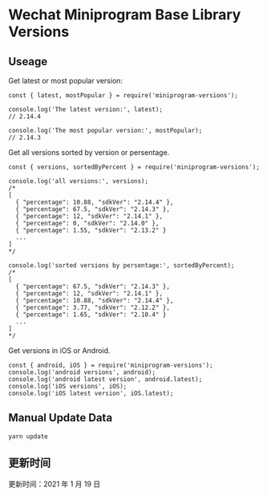 
# Wechat Miniprogram Base Library Versions

## Useage

Get latest or most popular version:

```;
const { latest, mostPopular } = require('miniprogram-versions');

console.log('The latest version:', latest);
// 2.14.4

console.log('The most popular version:', mostPopular);
// 2.14.3

```

Get all versions sorted by version or persentage.

```
const { versions, sortedByPercent } = require('miniprogram-versions');

console.log('all versions:', versions);
/*
[
  { "percentage": 10.88, "sdkVer": "2.14.4" },
  { "percentage": 67.5, "sdkVer": "2.14.3" },
  { "percentage": 12, "sdkVer": "2.14.1" },
  { "percentage": 0, "sdkVer": "2.14.0" },
  { "percentage": 1.55, "sdkVer": "2.13.2" }
  ...
]
*/

console.log('sorted versions by persentage:', sortedByPercent);
/*
[
  { "percentage": 67.5, "sdkVer": "2.14.3" },
  { "percentage": 12, "sdkVer": "2.14.1" },
  { "percentage": 10.88, "sdkVer": "2.14.4" },
  { "percentage": 3.77, "sdkVer": "2.12.2" },
  { "percentage": 1.65, "sdkVer": "2.10.4" }
  ...
]
*/
```

Get versions in iOS or Android.

```
const { android, iOS } = require('miniprogram-versions');
console.log('android versions', android);
console.log('android latest version', android.latest);
console.log('iOS versions', iOS);
console.log('iOS latest version', iOS.latest);
```

## Manual Update Data

```
yarn update
```

## 更新时间

更新时间：2021 年 1 月 19 日
